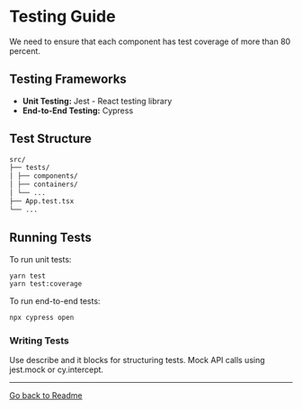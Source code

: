 # Testing Guide

We need to ensure that each component has test coverage of more than 80 percent.

## Testing Frameworks

- **Unit Testing:** Jest - React testing library
- **End-to-End Testing:** Cypress

## Test Structure

```txt
src/
├── tests/
│ ├── components/
│ ├── containers/
│ └── ...
├── App.test.tsx
└── ...
```

## Running Tests

To run unit tests:

```bash
yarn test
yarn test:coverage
```

To run end-to-end tests:

```bash
npx cypress open
```

### Writing Tests

Use describe and it blocks for structuring tests.
Mock API calls using jest.mock or cy.intercept.

---

[Go back to Readme](../README.md)
